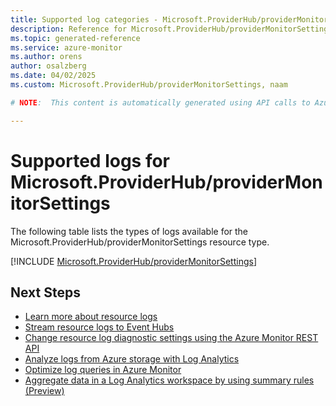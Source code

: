 ```yaml
---
title: Supported log categories - Microsoft.ProviderHub/providerMonitorSettings
description: Reference for Microsoft.ProviderHub/providerMonitorSettings in Azure Monitor Logs.
ms.topic: generated-reference
ms.service: azure-monitor
ms.author: orens
author: osalzberg
ms.date: 04/02/2025
ms.custom: Microsoft.ProviderHub/providerMonitorSettings, naam

# NOTE:  This content is automatically generated using API calls to Azure. Any edits made on these files will be overwritten in the next run of the script. 

---
```





# Supported logs for Microsoft.ProviderHub/providerMonitorSettings  
The following table lists the types of logs available for the Microsoft.ProviderHub/providerMonitorSettings resource type.
  

  
[!INCLUDE [Microsoft.ProviderHub/providerMonitorSettings](~/reusable-content/ce-skilling/azure/includes/azure-monitor/reference/logs/microsoft-providerhub-providermonitorsettings-logs-include.md)]  
  

## Next Steps

* [Learn more about resource logs](/azure/azure-monitor/essentials/platform-logs-overview)
* [Stream resource logs to Event Hubs](/azure/azure-monitor/essentials/resource-logs#send-to-azure-event-hubs)
* [Change resource log diagnostic settings using the Azure Monitor REST API](/rest/api/monitor/diagnosticsettings)
* [Analyze logs from Azure storage with Log Analytics](/azure/azure-monitor/essentials/resource-logs#send-to-log-analytics-workspace)
* [Optimize log queries in Azure Monitor](/azure/azure-monitor/logs/query-optimization)
* [Aggregate data in a Log Analytics workspace by using summary rules (Preview)](/azure/azure-monitor/logs/summary-rules)